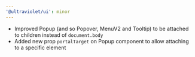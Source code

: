 ```yaml
---
'@ultraviolet/ui': minor
---
```


- Improved Popup (and so Popover, MenuV2 and Tooltip) to be attached to children instead of `document.body`
- Added new prop `portalTarget` on Popup component to allow attaching to a specific element
